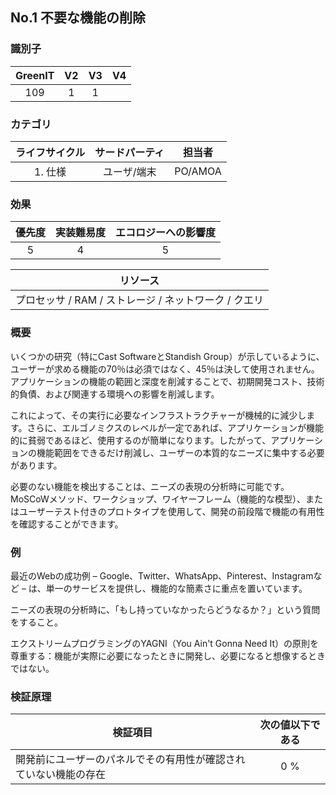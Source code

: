 ## No.1 不要な機能の削除

### 識別子

| GreenIT |  V2  |  V3  |  V4  |
|:-------:|:----:|:----:|:----:|
|   109   | 1  | 1  |      |

### カテゴリ

| ライフサイクル |  サードパーティ  |  担当者  |
|:---------:|:----:|:----:|
| 1. 仕様 | ユーザ/端末 | PO/AMOA |

### 効果

| 優先度 |      実装難易度       |  エコロジーへの影響度    |
|:-------------------:|:-------------------------:|:---------------------:|
| 5 | 4 | 5 |

|リソース                                      |
|:----------------------------------------------------------:|
|プロセッサ  / RAM / ストレージ / ネットワーク / クエリ    |

### 概要
いくつかの研究（特にCast SoftwareとStandish Group）が示しているように、ユーザーが求める機能の70％は必須ではなく、45％は決して使用されません。アプリケーションの機能の範囲と深度を削減することで、初期開発コスト、技術的負債、および関連する環境への影響を削減します。

これによって、その実行に必要なインフラストラクチャーが機械的に減少します。さらに、エルゴノミクスのレベルが一定であれば、アプリケーションが機能的に貧弱であるほど、使用するのが簡単になります。したがって、アプリケーションの機能範囲をできるだけ削減し、ユーザーの本質的なニーズに集中する必要があります。

必要のない機能を検出することは、ニーズの表現の分析時に可能です。MoSCoWメソッド、ワークショップ、ワイヤーフレーム（機能的な模型）、またはユーザーテスト付きのプロトタイプを使用して、開発の前段階で機能の有用性を確認することができます。


### 例
最近のWebの成功例 – Google、Twitter、WhatsApp、Pinterest、Instagramなど – は、単一のサービスを提供し、機能的な簡素さに重点を置いています。

ニーズの表現の分析時に、「もし持っていなかったらどうなるか？」という質問をすること。

エクストリームプログラミングのYAGNI（You Ain't Gonna Need It）の原則を尊重する：機能が実際に必要になったときに開発し、必要になると想像するときではない。

### 検証原理


| 検証項目 |     次の値以下である   |  
|-------------------|:-------------------------:|
| 開発前にユーザーのパネルでその有用性が確認されていない機能の存在 |  0 % |
